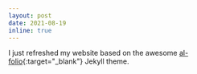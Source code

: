 ```yaml
---
layout: post
date: 2021-08-19
inline: true
---
```


I just refreshed my website based on the awesome [al-folio](https://github.com/alshedivat/al-folio){:target="\_blank"} Jekyll theme.
